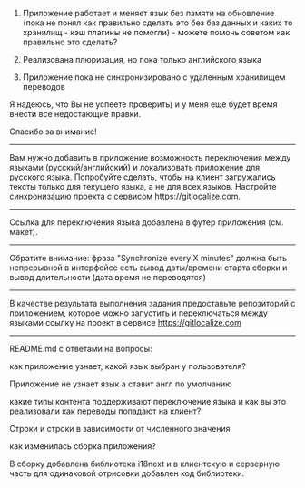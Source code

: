 1. Приложение работает и меняет язык без памяти на обновление (пока не понял как правильно сделать это без баз данных и каких то хранилищ - кэш плагины не помогли) - можете помочь советом как правильно это сделать?

2. Реализована плюризация, но пока только английского языка

3. Приложение пока не синхронизировано с удаленным хранилищем переводов

Я надеюсь, что Вы не успеете проверить) и у меня еще будет время внести все недостающие правки.

Спасибо за внимание!

---

Вам нужно добавить в приложение возможность переключения между языками (русский/английский) и локализовать приложение для русского языка. Попробуйте сделать, чтобы на клиент загружались тексты только для текущего языка, а не для всех языков. Настройте синхронизацию проекта с сервисом https://gitlocalize.com.

---

Ссылка для переключения языка добавлена в футер приложения (см. макет).

---

Обратите внимание:
фраза "Synchronize every Х minutes" должна быть непрерывной
в интерфейсе есть вывод даты/времени старта сборки и вывод длительности (дата время не переводятся)

---

В качестве результата выполнения задания предоставьте
репозиторий с приложением, которое можно запустить и переключаться между языками
ссылку на проект в сервисе https://gitlocalize.com

---

README.md с ответами на вопросы:

как приложение узнает, какой язык выбран у пользователя?

Приложение не узнает язык а ставит англ по умолчанию

какие типы контента поддерживают переключение языка и как вы это реализовали как переводы попадают на клиент?

Строки и строки в зависимости от численного значения

как изменилась сборка приложения?

В сборку добавлена библиотека i18next и в клиентскую и серверную часть для одинаковой отрисовки добавлен код библиотеки.
